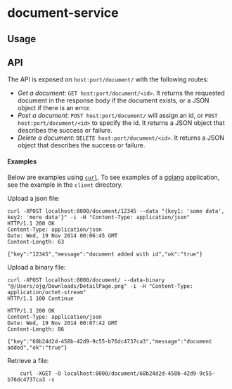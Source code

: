 document-service
================

## Usage

## API

The API is exposed on `host:port/document/` with the following routes:

* *Get a document*: `GET host:port/document/<id>`. It returns the requested document in the response body if the document exists, or a JSON object if there is an error.
* *Post a document*: `POST host:port/document/` will assign an id, or `POST host:port/document/<id>` to specify the id. It returns a JSON object that describes the success or failure.
* *Delete a document*: `DELETE host:port/document/<id>`. It returns a JSON object that describes the success or failure.

#### Examples

Below are examples using [`curl`](http://curl.haxx.se). To see examples of a [golang](http://golang.org/) application, see the example in the `client` directory.

Upload  a json file:

```
curl -XPOST localhost:8000/document/12345 --data "{key1: 'some data', key2: 'more data'}" -i -H "Content-Type: application/json"
HTTP/1.1 200 OK
Content-Type: application/json
Date: Wed, 19 Nov 2014 00:06:45 GMT
Content-Length: 63

{"key":"12345","message":"document added with id","ok":"true"}
```

Upload a binary file:
```
curl -XPOST localhost:8000/document/ --data-binary "@/Users/ojg/Downloads/DetailPage.png" -i -H "Content-Type: application/octet-stream"
HTTP/1.1 100 Continue

HTTP/1.1 200 OK
Content-Type: application/json
Date: Wed, 19 Nov 2014 00:07:42 GMT
Content-Length: 86

{"key":"68b24d2d-458b-42d9-9c55-b76dc4737ca3","message":"document added","ok":"true"}
```

Retrieve a file:
```
    curl -XGET -O localhost:8000/document/68b24d2d-458b-42d9-9c55-b76dc4737ca3 -s
```